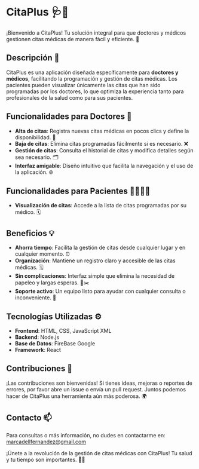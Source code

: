 # CitaPlus 🩺📅

¡Bienvenido a CitaPlus! Tu solución integral para que doctores y médicos gestionen citas médicas de manera fácil y eficiente. 🚀

## Descripción 🌟

CitaPlus es una aplicación diseñada específicamente para **doctores y médicos**, facilitando la programación y gestión de citas médicas. Los pacientes pueden visualizar únicamente las citas que han sido programadas por los doctores, lo que optimiza la experiencia tanto para profesionales de la salud como para sus pacientes. 

## Funcionalidades para Doctores 🔧

- **Alta de citas**: Registra nuevas citas médicas en pocos clics y define la disponibilidad. 📲
- **Baja de citas**: Elimina citas programadas fácilmente si es necesario. ❌
- **Gestión de citas**: Consulta el historial de citas y modifica detalles según sea necesario. 🗂️
- **Interfaz amigable**: Diseño intuitivo que facilita la navegación y el uso de la aplicación. 🌐

## Funcionalidades para Pacientes 👩‍⚕️👨‍⚕️

- **Visualización de citas**: Accede a la lista de citas programadas por su médico. 🗓️

## Beneficios 💡

- **Ahorra tiempo**: Facilita la gestión de citas desde cualquier lugar y en cualquier momento. ⏰
- **Organización**: Mantiene un registro claro y accesible de las citas médicas. 🗓️
- **Sin complicaciones**: Interfaz simple que elimina la necesidad de papeleo y largas esperas. 📄✂️
- **Soporte activo**: Un equipo listo para ayudar con cualquier consulta o inconveniente. 🤝

## Tecnologías Utilizadas ⚙️

- **Frontend**: HTML, CSS, JavaScript XML
- **Backend**: Node.js
- **Base de Datos**: FireBase Google
- **Framework**: React

## Contribuciones 🤗

¡Las contribuciones son bienvenidas! Si tienes ideas, mejoras o reportes de errores, por favor abre un issue o envía un pull request. Juntos podemos hacer de CitaPlus una herramienta aún más poderosa. 🌍

## Contacto 📫

Para consultas o más información, no dudes en contactarme en: <marcadellfernandez@gmail.com>



¡Únete a la revolución de la gestión de citas médicas con CitaPlus! Tu salud y tu tiempo son importantes. 🌈✨